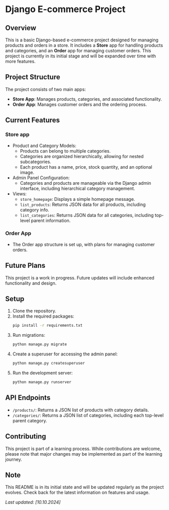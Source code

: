 # Django E-commerce Project

## Overview
This is a basic Django-based e-commerce project designed for managing products
and orders in a store. It includes a **Store** app for handling products and categories,
and an **Order** app for managing customer orders. This project is currently in its initial stage 
and will be expanded over time with more features.


## Project Structure
The project consists of two main apps:

- **Store App**: Manages products, categories, and associated functionality.
- **Order App**: Manages customer orders and the ordering process.


## Current Features

### Store app
- Product and Category Models:
  - Products can belong to multiple categories.
  - Categories are organized hierarchically, allowing for nested subcategories.
  - Each product has a name, price, stock quantity, and an optional image.
- Admin Panel Configuration:
   - Categories and products are manageable via the Django admin interface, including hierarchical category management.
- Views:
   - `store_homepage`: Displays a simple homepage message.
   - `list_products`: Returns JSON data for all products, including category info.
   - `list_categories`: Returns JSON data for all categories, including top-level parent information.

### Order App
- The Order app structure is set up, with plans for managing customer orders.


## Future Plans
This project is a work in progress. Future updates will include enhanced functionality and design.


## Setup

1. Clone the repository.
2. Install the required packages:
    ```bash
   pip install -r requirements.txt
3. Run migrations: 
    ```bash
    python manage.py migrate
4. Create a superuser for accessing the admin panel: 
   ```bash
   python manage.py createsuperuser
5. Run the development server: 
   ```bash
   python manage.py runserver


## API Endpoints
- `/products/`: Returns a JSON list of products with category details.
- `/categories/`: Returns a JSON list of categories, including each top-level parent category.

## Contributing
This project is part of a learning process. While contributions are welcome, 
please note that major changes may be implemented as part of the learning journey.


## Note
This README is in its initial state and will be updated regularly as the project evolves. 
Check back for the latest information on features and usage.

*Last updated: [10.10.2024]*